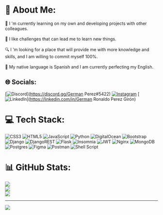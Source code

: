 # 💫 About Me:
📖 I 'm currently learning on my own and developing projects with other colleagues.<br><br>🦉 I like challenges that can lead me to learn new things.<br><br>🔍 I 'm looking for a place that will provide me with more knowledge and skills, and I am willing to commit myself 100%.<br><br>📒 My native language is Spanish and I am currently perfecting my English.


## 🌐 Socials:
[![Discord](https://img.shields.io/badge/Discord-%237289DA.svg?logo=discord&logoColor=white)](https://discord.gg/German Perez#5422) [![Instagram](https://img.shields.io/badge/Instagram-%23E4405F.svg?logo=Instagram&logoColor=white)](https://instagram.com/german_r__) [![LinkedIn](https://img.shields.io/badge/LinkedIn-%230077B5.svg?logo=linkedin&logoColor=white)](https://linkedin.com/in/German Ronaldo Perez Girón) 

# 💻 Tech Stack:
![CSS3](https://img.shields.io/badge/css3-%231572B6.svg?style=plastic&logo=css3&logoColor=white) ![HTML5](https://img.shields.io/badge/html5-%23E34F26.svg?style=plastic&logo=html5&logoColor=white) ![JavaScript](https://img.shields.io/badge/javascript-%23323330.svg?style=plastic&logo=javascript&logoColor=%23F7DF1E) ![Python](https://img.shields.io/badge/python-3670A0?style=plastic&logo=python&logoColor=ffdd54) ![DigitalOcean](https://img.shields.io/badge/DigitalOcean-%230167ff.svg?style=plastic&logo=digitalOcean&logoColor=white) ![Bootstrap](https://img.shields.io/badge/bootstrap-%23563D7C.svg?style=plastic&logo=bootstrap&logoColor=white) ![Django](https://img.shields.io/badge/django-%23092E20.svg?style=plastic&logo=django&logoColor=white) ![DjangoREST](https://img.shields.io/badge/DJANGO-REST-ff1709?style=plastic&logo=django&logoColor=white&color=ff1709&labelColor=gray) ![Flask](https://img.shields.io/badge/flask-%23000.svg?style=plastic&logo=flask&logoColor=white) ![Insomnia](https://img.shields.io/badge/Insomnia-black?style=plastic&logo=insomnia&logoColor=5849BE) ![JWT](https://img.shields.io/badge/JWT-black?style=plastic&logo=JSON%20web%20tokens) ![Nginx](https://img.shields.io/badge/nginx-%23009639.svg?style=plastic&logo=nginx&logoColor=white) ![MongoDB](https://img.shields.io/badge/MongoDB-%234ea94b.svg?style=plastic&logo=mongodb&logoColor=white) ![Postgres](https://img.shields.io/badge/postgres-%23316192.svg?style=plastic&logo=postgresql&logoColor=white) 	![Figma](https://img.shields.io/badge/figma-%23F24E1E.svg?style=plastic&logo=figma&logoColor=white) ![Postman](https://img.shields.io/badge/Postman-FF6C37?style=plastic&logo=postman&logoColor=white) ![Shell Script](https://img.shields.io/badge/shell_script-%23121011.svg?style=plastic&logo=gnu-bash&logoColor=white)
# 📊 GitHub Stats:
![](https://github-readme-stats.vercel.app/api?username=Hershade&theme=dark&hide_border=false&include_all_commits=false&count_private=false)<br/>
![](https://github-readme-streak-stats.herokuapp.com/?user=Hershade&theme=dark&hide_border=false)<br/>
![](https://github-readme-stats.vercel.app/api/top-langs/?username=Hershade&theme=dark&hide_border=false&include_all_commits=false&count_private=false&layout=compact)

---
[![](https://visitcount.itsvg.in/api?id=Hershade&icon=0&color=6)](https://visitcount.itsvg.in)
